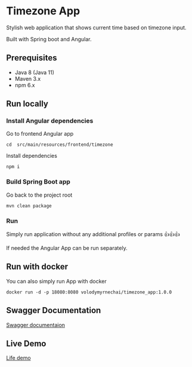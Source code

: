 # Timezone App

Stylish web application that shows current time based on timezone input.

Built with Spring boot and Angular.

## Prerequisites

* Java 8 (Java 11)
* Maven 3.x
* npm 6.x

## Run locally

### Install Angular dependencies

Go to frontend Angular app

`cd  src/main/resources/frontend/timezone`

Install dependencies

`npm i`

### Build Spring Boot app

Go back to the project root

`mvn clean package`

### Run

Simply run application without any additional profiles or params 👍👍👍 

If needed the Angular App can be run separately.

## Run with docker

You can also simply run App with docker

`docker run -d -p 18080:8080 volodymyrnechai/timezone_app:1.0.0`


## Swagger Documentation

[Swagger documentaion](http://neverhomemeuserapi-env.mu9heiaiex.eu-central-1.elasticbeanstalk.com/swagger-ui/index.html?configUrl=/api-docs/swagger-config)



## Live Demo 

[Life demo](http://neverhomemeuserapi-env.mu9heiaiex.eu-central-1.elasticbeanstalk.com/)
